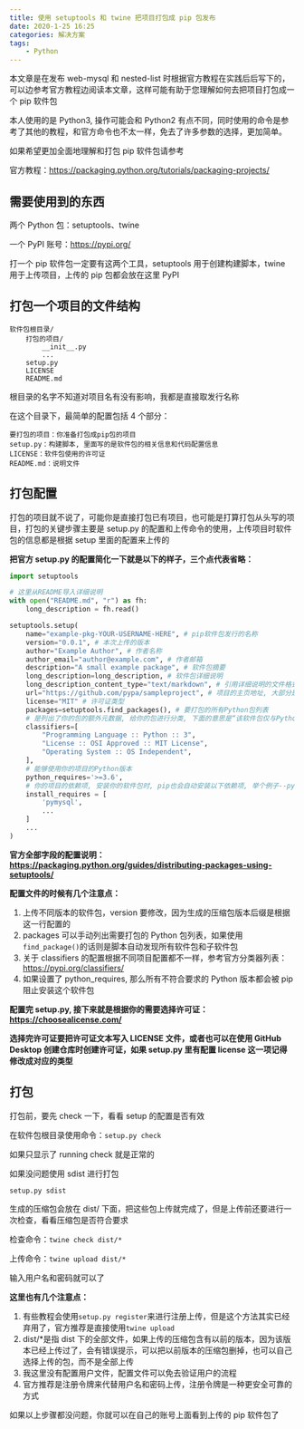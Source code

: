 ```yaml
---
title: 使用 setuptools 和 twine 把项目打包成 pip 包发布
date: 2020-1-25 16:25
categories: 解决方案
tags:
    - Python
---
```


本文章是在发布 web-mysql 和 nested-list 时根据官方教程在实践后后写下的，可以边参考官方教程边阅读本文章，这样可能有助于您理解如何去把项目打包成一个 pip 软件包

本人使用的是 Python3, 操作可能会和 Python2 有点不同，同时使用的命令是参考了其他的教程，和官方命令也不太一样，免去了许多参数的选择，更加简单。

如果希望更加全面地理解和打包 pip 软件包请参考

官方教程：<https://packaging.python.org/tutorials/packaging-projects/>

需要使用到的东西
---

两个 Python 包：setuptools、twine

一个 PyPI 账号：<https://pypi.org/>

打一个 pip 软件包一定要有这两个工具，setuptools 用于创建构建脚本，twine 用于上传项目，上传的 pip 包都会放在这里 PyPI

<!-- more -->

打包一个项目的文件结构
---

```Text
软件包根目录/
    打包的项目/
        __init__.py
        ...
    setup.py
    LICENSE
    README.md
```

根目录的名字不知道对项目名有没有影响，我都是直接取发行名称

在这个目录下，最简单的配置包括 4 个部分：

```Text
要打包的项目：你准备打包成pip包的项目
setup.py：构建脚本, 里面写的是软件包的相关信息和代码配置信息
LICENSE：软件包使用的许可证
README.md：说明文件
```

打包配置
---

打包的项目就不说了，可能你是直接打包已有项目，也可能是打算打包从头写的项目，打包的关键步骤主要是 setup.py 的配置和上传命令的使用，上传项目时软件包的信息都是根据 setup 里面的配置来上传的

**把官方 setup.py 的配置简化一下就是以下的样子，三个点代表省略：**

```Python
import setuptools

# 这里从README导入详细说明
with open("README.md", "r") as fh:
    long_description = fh.read()

setuptools.setup(
    name="example-pkg-YOUR-USERNAME-HERE", # pip软件包发行的名称
    version="0.0.1", # 本次上传的版本
    author="Example Author", # 作者名称
    author_email="author@example.com", # 作者邮箱
    description="A small example package", # 软件包摘要
    long_description=long_description, # 软件包详细说明
    long_description_content_type="text/markdown", # 引用详细说明的文件格式
    url="https://github.com/pypa/sampleproject", # 项目的主页地址, 大部分是使用该项目在自己代码储存库的地址
    license="MIT" # 许可证类型
    packages=setuptools.find_packages(), # 要打包的所有Python包列表
    # 是列出了你的包的额外元数据, 给你的包进行分类, 下面的意思是“该软件包仅与Python 3兼容, 已获得MIT许可, 与操作系统无关”
    classifiers=[
        "Programming Language :: Python :: 3",
        "License :: OSI Approved :: MIT License",
        "Operating System :: OS Independent",
    ],
    # 能够使用你的项目的Python版本
    python_requires='>=3.6',
    # 你的项目的依赖项, 安装你的软件包时, pip也会自动安装以下依赖项, 举个例子--pymysql
    install_requires = [
        'pymysql',
        ...
    ]
    ...
)
```

**官方全部字段的配置说明：<https://packaging.python.org/guides/distributing-packages-using-setuptools/>**

**配置文件的时候有几个注意点：**
1. 上传不同版本的软件包，version 要修改，因为生成的压缩包版本后缀是根据这一行配置的
2. packages 可以手动列出需要打包的 Python 包列表，如果使用`find_package()`的话则是脚本自动发现所有软件包和子软件包
3. 关于 classifiers 的配置根据不同项目配置都不一样，参考官方分类器列表：<https://pypi.org/classifiers/>
4. 如果设置了 python_requires, 那么所有不符合要求的 Python 版本都会被 pip 阻止安装这个软件包

**配置完 setup.py, 接下来就是根据你的需要选择许可证：<https://choosealicense.com/>**

**选择完许可证要把许可证文本写入 LICENSE 文件，或者也可以在使用 GitHub Desktop 创建仓库时创建许可证，如果 setup.py 里有配置 license 这一项记得修改成对应的类型**

打包
---

打包前，要先 check 一下，看看 setup 的配置是否有效

在软件包根目录使用命令：`setup.py check`

如果只显示了 running check 就是正常的

如果没问题使用 sdist 进行打包

`setup.py sdist`

生成的压缩包会放在 dist/ 下面，把这些包上传就完成了，但是上传前还要进行一次检查，看看压缩包是否符合要求

检查命令：`twine check dist/*`

上传命令：`twine upload dist/*`

输入用户名和密码就可以了

**这里也有几个注意点：**
1. 有些教程会使用`setup.py register`来进行注册上传，但是这个方法其实已经弃用了，官方推荐是直接使用`twine upload`
2. dist/*是指 dist 下的全部文件，如果上传的压缩包含有以前的版本，因为该版本已经上传过了，会有错误提示，可以把以前版本的压缩包删掉，也可以自己选择上传的包，而不是全部上传
3. 我这里没有配置用户文件，配置文件可以免去验证用户的流程
4. 官方推荐是注册令牌来代替用户名和密码上传，注册令牌是一种更安全可靠的方式

如果以上步骤都没问题，你就可以在自己的账号上面看到上传的 pip 软件包了
